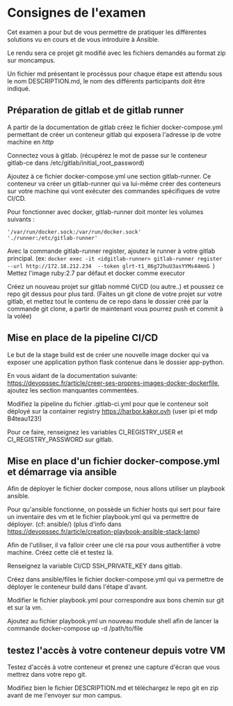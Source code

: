 # Consignes de l'examen 

Cet examen a pour but de vous permettre de pratiquer les différentes solutions vu en cours et de vous introduire à Ansible. 

Le rendu sera ce projet git modifié avec les fichiers demandés au format zip sur moncampus. 

Un fichier md présentant le procéssus pour chaque étape est attendu sous le nom DESCRIPTION.md, le nom des différents participants doit être indiqué. 

## Préparation de gitlab et de gitlab runner 

A partir de la documentation de gitlab créez le fichier docker-compose.yml permettant de créer un conteneur gitlab qui exposera l'adresse ip de votre machine en *http*

Connectez vous à gitlab. (récupérez le mot de passe sur le conteneur gitlab-ce dans /etc/gitlab/initial_root_password)

Ajoutez à ce fichier docker-compose.yml une section gitlab-runner. Ce conteneur va créer un gitlab-runner qui va lui-même créer des conteneurs sur votre machine qui vont exécuter des commandes spécifiques de votre CI/CD.

Pour fonctionner avec docker, gitlab-runner doit monter les volumes suivants : 

```
'/var/run/docker.sock:/var/run/docker.sock'
'./runner:/etc/gitlab-runner'
```

Avec la commande gitlab-runner register, ajoutez le runner à votre gitlab principal. (ex: ```docker exec -it <idgitlab-runner> gitlab-runner register  --url http://172.18.212.234  --token glrt-t1_86g72huU3asYYMs44mnG ```)
Mettez l'image ruby:2.7 par défaut et docker comme executor


Créez un nouveau projet sur gitlab nommé CI/CD (ou autre..) et poussez ce repo git dessus pour plus tard. (Faites un git clone de votre projet sur votre gitlab, et mettez tout le contenu de ce repo dans le dossier créé par la commande git clone, a partir de maintenant vous pourrez push et commit à la volée)


## Mise en place de la pipeline CI/CD

Le but de la stage build est de créer une nouvelle image docker qui va exposer une application python flask contenue dans le dossier app-python. 

En vous aidant de la documentation suivante: https://devopssec.fr/article/creer-ses-propres-images-docker-dockerfile, ajoutez les section manquantes commentées. 

Modifiez la pipeline du fichier .gitlab-ci.yml pour que le conteneur soit déployé sur la container registry https://harbor.kakor.ovh (user ipi et mdp B4teau123!)

Pour ce faire, renseignez les variables CI_REGISTRY_USER et CI_REGISTRY_PASSWORD sur gitlab. 

## Mise en place d'un fichier docker-compose.yml et démarrage via ansible

Afin de déployer le fichier docker compose, nous allons utiliser un playbook ansible. 

Pour qu'ansible fonctionne, on possède un fichier hosts qui sert pour faire un inventaire des vm et le fichier playbook.yml qui va permettre de déployer. (cf: ansible/) (plus d'info dans https://devopssec.fr/article/creation-playbook-ansible-stack-lamp)

Afin de l'utiliser, il va falloir créer une clé rsa pour vous authentifier à votre machine. Créez cette clé et testez là. 

Renseignez la variable CI/CD SSH_PRIVATE_KEY dans gitlab. 

Créez dans ansible/files le fichier docker-compose.yml qui va permettre de déployer le conteneur build dans l'étape d'avant. 

Modifier le fichier playbook.yml pour correspondre aux bons chemin sur git et sur la vm. 

Ajoutez au fichier playbook.yml un nouveau module shell afin de lancer la commande docker-compose up -d /path/to/file

## testez l'accès à votre conteneur depuis votre VM 

Testez d'accès à votre conteneur et prenez une capture d'écran que vous mettrez dans votre repo git.

Modifiez bien le fichier DESCRIPTION.md et téléchargez le repo git en zip avant de me l'envoyer sur mon campus. 

